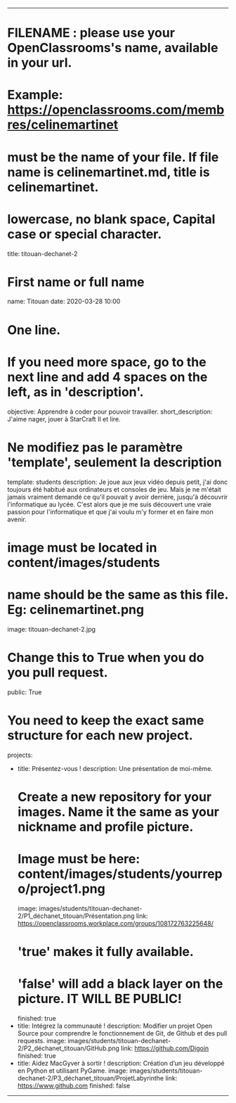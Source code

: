 ---

# FILENAME : please use your OpenClassrooms's name, available in your url.
# Example: https://openclassrooms.com/membres/celinemartinet
# must be the name of your file. If file name is celinemartinet.md, title is celinemartinet.
# lowercase, no blank space, Capital case or special character.
title: titouan-dechanet-2

# First name or full name
name: Titouan
date: 2020-03-28 10:00

# One line.
# If you need more space, go to the next line and add 4 spaces on the left, as in 'description'.
objective: Apprendre à coder pour pouvoir travailler.
short_description: J'aime nager, jouer à StarCraft II et lire.

# Ne modifiez pas le paramètre 'template', seulement la description
template: students
description:
    Je joue aux jeux vidéo depuis petit, j'ai donc toujours été habitué aux ordinateurs et consoles de jeu.
	Mais je ne m'était jamais vraiment demandé ce qu'il pouvait y avoir derrière, jusqu'à découvrir l'informatique
	au lycée. C'est alors que je me suis découvert une vraie passion pour l'informatique et que j'ai voulu m'y 
	former et en faire mon avenir.
	
# image must be located in content/images/students
# name should be the same as this file. Eg: celinemartinet.png
image: titouan-dechanet-2.jpg

# Change this to True when you do you pull request.
public: True

# You need to keep the exact same structure for each new project.
projects:
  - title: Présentez-vous !
    description: Une présentation de moi-même.
    # Create a new repository for your images. Name it the same as your nickname and profile picture.
    # Image must be here: content/images/students/yourrepo/project1.png
    image: images/students/titouan-dechanet-2/P1_déchanet_titouan/Présentation.png
    link: https://openclassrooms.workplace.com/groups/108172763225648/
    # 'true' makes it fully available.
    # 'false' will add a black layer on the picture. IT WILL BE PUBLIC!
    finished: true
  - title: Intégrez la communauté !
    description: Modifier un projet Open Source pour comprendre le fonctionnement de Git, de Github et des pull requests. 
    image: images/students/titouan-dechanet-2/P2_déchanet_titouan/GitHub.png
    link: https://github.com/Digoin
    finished: true
  - title: Aidez MacGyver à sortir !
    description: Création d’un jeu développé en Python et utilisant PyGame.
    image: images/students/titouan-dechanet-2/P3_déchanet_titouan/ProjetLabyrinthe
    link: https://www.github.com
    finished: false
---